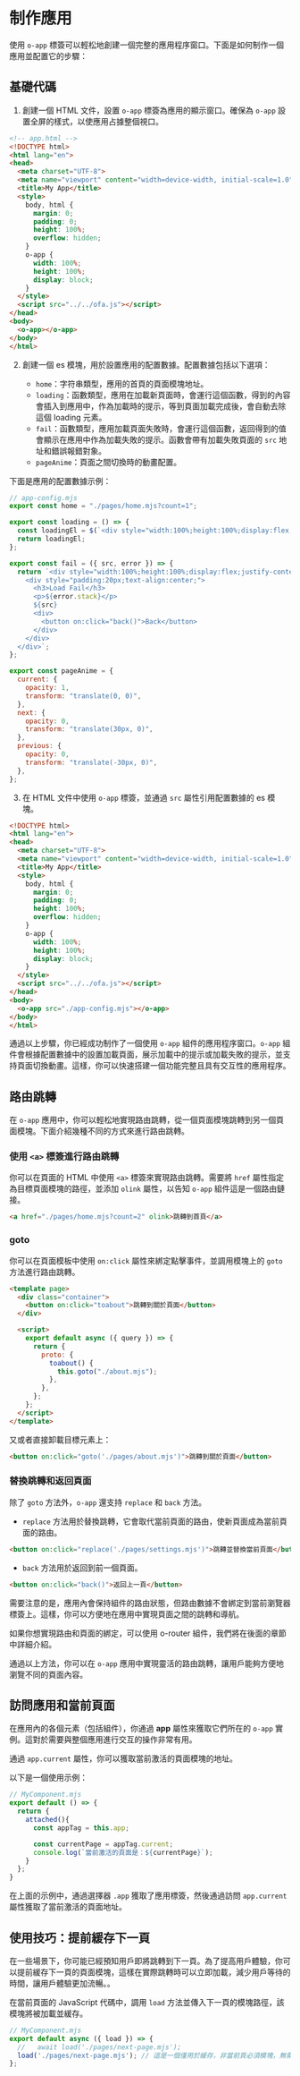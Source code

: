 # 制作應用

使用 `o-app` 標簽可以輕松地創建一個完整的應用程序窗口。下面是如何制作一個應用並配置它的步驟：

## 基礎代碼

1. 創建一個 HTML 文件，設置 `o-app` 標簽為應用的顯示窗口。確保為 `o-app` 設置全屏的樣式，以使應用占據整個視口。

```html
<!-- app.html -->
<!DOCTYPE html>
<html lang="en">
<head>
  <meta charset="UTF-8">
  <meta name="viewport" content="width=device-width, initial-scale=1.0">
  <title>My App</title>
  <style>
    body, html {
      margin: 0;
      padding: 0;
      height: 100%;
      overflow: hidden;
    }
    o-app {
      width: 100%;
      height: 100%;
      display: block;
    }
  </style>
  <script src="../../ofa.js"></script>
</head>
<body>
  <o-app></o-app>
</body>
</html>
```

2. 創建一個 es 模塊，用於設置應用的配置數據。配置數據包括以下選項：

   - `home`：字符串類型，應用的首頁的頁面模塊地址。
   - `loading`：函數類型，應用在加載新頁面時，會運行這個函數，得到的內容會插入到應用中，作為加載時的提示，等到頁面加載完成後，會自動去除這個 loading 元素。
   - `fail`：函數類型，應用加載頁面失敗時，會運行這個函數，返回得到的值會顯示在應用中作為加載失敗的提示。函數會帶有加載失敗頁面的 `src` 地址和錯誤報錯對象。
   - `pageAnime`：頁面之間切換時的動畫配置。

下面是應用的配置數據示例：

```javascript
// app-config.mjs
export const home = "./pages/home.mjs?count=1";

export const loading = () => {
  const loadingEl = $(`<div style="width:100%;height:100%;display:flex;justify-content:center;align-items:center;word-break:break-all;">Loading</div>`);
  return loadingEl;
};

export const fail = ({ src, error }) => {
  return `<div style="width:100%;height:100%;display:flex;justify-content:center;align-items:center;word-break:break-all;" data-testid="error-container">
    <div style="padding:20px;text-align:center;">
      <h3>Load Fail</h3> 
      <p>${error.stack}</p>
      ${src}
      <div>
        <button on:click="back()">Back</button>
      </div>
    </div>
  </div>`;
};

export const pageAnime = {
  current: {
    opacity: 1,
    transform: "translate(0, 0)",
  },
  next: {
    opacity: 0,
    transform: "translate(30px, 0)",
  },
  previous: {
    opacity: 0,
    transform: "translate(-30px, 0)",
  },
};
```

3. 在 HTML 文件中使用 `o-app` 標簽，並通過 `src` 屬性引用配置數據的 es 模塊。

```html
<!DOCTYPE html>
<html lang="en">
<head>
  <meta charset="UTF-8">
  <meta name="viewport" content="width=device-width, initial-scale=1.0">
  <title>My App</title>
  <style>
    body, html {
      margin: 0;
      padding: 0;
      height: 100%;
      overflow: hidden;
    }
    o-app {
      width: 100%;
      height: 100%;
      display: block;
    }
  </style>
  <script src="../../ofa.js"></script>
</head>
<body>
  <o-app src="./app-config.mjs"></o-app>
</body>
</html>
```

通過以上步驟，你已經成功制作了一個使用 `o-app` 組件的應用程序窗口。`o-app` 組件會根據配置數據中的設置加載頁面，展示加載中的提示或加載失敗的提示，並支持頁面切換動畫。這樣，你可以快速搭建一個功能完整且具有交互性的應用程序。

## 路由跳轉

在 `o-app` 應用中，你可以輕松地實現路由跳轉，從一個頁面模塊跳轉到另一個頁面模塊。下面介紹幾種不同的方式來進行路由跳轉。

### 使用 `<a>` 標簽進行路由跳轉

你可以在頁面的 HTML 中使用 `<a>` 標簽來實現路由跳轉。需要將 `href` 屬性指定為目標頁面模塊的路徑，並添加 `olink` 屬性，以告知 `o-app` 組件這是一個路由鏈接。

```html
<a href="./pages/home.mjs?count=2" olink>跳轉到首頁</a>
```

### goto

你可以在頁面模板中使用 `on:click` 屬性來綁定點擊事件，並調用模塊上的 `goto` 方法進行路由跳轉。

```html
<template page>
  <div class="container">
    <button on:click="toabout">跳轉到關於頁面</button>
  </div>

  <script>
    export default async ({ query }) => {
      return {
        proto: {
          toabout() {
            this.goto("./about.mjs");
          },
        },
      };
    };
  </script>
</template>
```

又或者直接卸載目標元素上：

```html
<button on:click="goto('./pages/about.mjs')">跳轉到關於頁面</button>
```

### 替換跳轉和返回頁面

除了 `goto` 方法外，`o-app` 還支持 `replace` 和 `back` 方法。

- `replace` 方法用於替換跳轉，它會取代當前頁面的路由，使新頁面成為當前頁面的路由。

```html
<button on:click="replace('./pages/settings.mjs')">跳轉並替換當前頁面</button>
```

- `back` 方法用於返回到前一個頁面。

```html
<button on:click="back()">返回上一頁</button>
```

需要注意的是，應用內會保持組件的路由狀態，但路由數據不會綁定到當前瀏覽器標簽上。這樣，你可以方便地在應用中實現頁面之間的跳轉和導航。

如果你想實現路由和頁面的綁定，可以使用 o-router 組件，我們將在後面的章節中詳細介紹。

通過以上方法，你可以在 `o-app` 應用中實現靈活的路由跳轉，讓用戶能夠方便地瀏覽不同的頁面內容。

## 訪問應用和當前頁面

在應用內的各個元素（包括組件），你通過 **app** 屬性來獲取它們所在的 `o-app` 實例。這對於需要與整個應用進行交互的操作非常有用。

通過 `app.current` 屬性，你可以獲取當前激活的頁面模塊的地址。

以下是一個使用示例：

```javascript
// MyComponent.mjs
export default () => {
  return {
    attached(){
      const appTag = this.app;

      const currentPage = appTag.current;
      console.log(`當前激活的頁面是：${currentPage}`);
    }
  };
}
```

在上面的示例中，通過選擇器 `.app` 獲取了應用標簽，然後通過訪問 `app.current` 屬性獲取了當前激活的頁面地址。

## 使用技巧：提前緩存下一頁

在一些場景下，你可能已經預知用戶即將跳轉到下一頁。為了提高用戶體驗，你可以提前緩存下一頁的頁面模塊，這樣在實際跳轉時可以立即加載，減少用戶等待的時間，讓用戶體驗更加流暢。。

在當前頁面的 JavaScript 代碼中，調用 `load` 方法並傳入下一頁的模塊路徑，該模塊將被加載並緩存。

```javascript
// MyComponent.mjs
export default async ({ load }) => {
  //   await load('./pages/next-page.mjs');
  load('./pages/next-page.mjs'); // 這是一個僅用於緩存，非當前頁必須模塊，無需添加 await
};
```